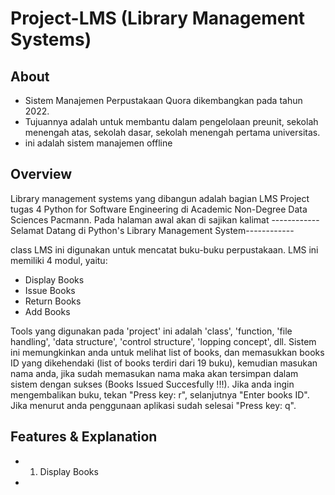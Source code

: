# Project-LMS (Library Management Systems) 

## About 
* Sistem Manajemen Perpustakaan Quora dikembangkan pada tahun 2022.
* Tujuannya adalah untuk membantu dalam pengelolaan preunit, sekolah menengah atas, sekolah dasar, sekolah menengah pertama universitas.
* ini adalah sistem manajemen offline

## Overview
Library management systems yang dibangun adalah bagian LMS Project tugas 4 Python for Software Engineering di Academic Non-Degree Data Sciences Pacmann. Pada
halaman awal akan di sajikan kalimat ------------ Selamat Datang di Python's Library Management System------------ 

class LMS ini digunakan untuk mencatat buku-buku perpustakaan. LMS ini memiliki 4 modul, yaitu:
* Display Books
* Issue Books
* Return Books
* Add Books

Tools yang digunakan pada 'project' ini adalah 'class', 'function, 'file handling', 'data structure', 'control structure', 'lopping concept', dll. Sistem ini memungkinkan anda untuk melihat list of books, dan memasukkan books ID yang dikehendaki (list of books terdiri dari 19 buku), kemudian masukan nama anda, jika sudah memasukan nama maka akan tersimpan dalam sistem dengan sukses (Books Issued Succesfully !!!). Jika anda ingin mengembalikan buku, tekan "Press key: r", selanjutnya "Enter books ID". Jika menurut anda penggunaan aplikasi sudah selesai "Press key: q".

## Features & Explanation
* 1. Display Books
* 
